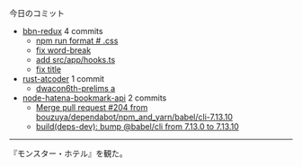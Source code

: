 今日のコミット

- [bbn-redux](https://github.com/bouzuya/bbn-redux) 4 commits
  - [npm run format # .css](https://github.com/bouzuya/bbn-redux/commit/92c33a0aec1b43305d2d61565eb50c8f92424d3b)
  - [fix word-break](https://github.com/bouzuya/bbn-redux/commit/b775c484f78bddc70233e6cba8965ef662f2c8bd)
  - [add src/app/hooks.ts](https://github.com/bouzuya/bbn-redux/commit/6c2b02bde96c2bdd2fec17eb513768f9de18a03f)
  - [fix title](https://github.com/bouzuya/bbn-redux/commit/75a3abc3c4bb329e531ddf8dbc779ab2eee1f962)
- [rust-atcoder](https://github.com/bouzuya/rust-atcoder) 1 commit
  - [dwacon6th-prelims a](https://github.com/bouzuya/rust-atcoder/commit/65023ff92d1efcbd93d2a0881410ce3774447e5d)
- [node-hatena-bookmark-api](https://github.com/bouzuya/node-hatena-bookmark-api) 2 commits
  - [Merge pull request #204 from bouzuya/dependabot/npm_and_yarn/babel/cli-7.13.10](https://github.com/bouzuya/node-hatena-bookmark-api/commit/71f9bab0877eaefac0c807e33ed248a23e8a474d)
  - [build(deps-dev): bump @babel/cli from 7.13.0 to 7.13.10](https://github.com/bouzuya/node-hatena-bookmark-api/commit/4575951e2436d9b7a5af9cdd078b002f8983bec7)

---

『モンスター・ホテル』を観た。
